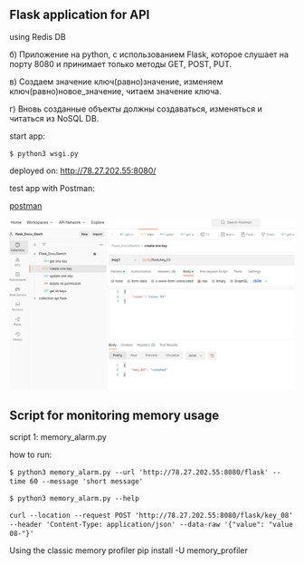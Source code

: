 
## Flask application for API 
using Redis DB

б) Приложение на python, с использованием Flask, которое слушает на порту 8080 и принимает только методы GET, POST, PUT.

в) Создаем значение ключ(равно)значение, изменяем ключ(равно)новое_значение, читаем значение ключа.

г) Вновь созданные объекты должны создаваться, изменяться и читаться из NoSQL DB.

start app:
```shell 
$ python3 wsgi.py
```
deployed on: http://78.27.202.55:8080/

test app with Postman: 

<a href="https://lively-escape-146551.postman.co/workspace/flask_Docu_Stech~1327aacd-5646-4d79-8df7-087fa63c2403/collection/23239505-05b3298c-edd2-46c5-a4e1-21c72a4a6cf0?ctx=documentation"> 
postman </a>


![img.png](img.png)


## Script for monitoring memory usage
script 1: memory_alarm.py 

how to run: 

```shell
$ python3 memory_alarm.py --url 'http://78.27.202.55:8080/flask' --time 60 --message 'short message'
```

```shell
$ python3 memory_alarm.py --help 
```


```shell
curl --location --request POST 'http://78.27.202.55:8080/flask/key_08' --header 'Content-Type: application/json' --data-raw '{"value": "value 08-"}'
```

Using the classic memory profiler
pip install -U memory_profiler